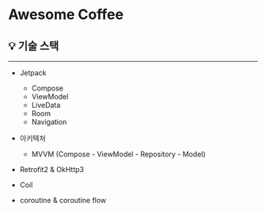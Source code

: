# Awesome Coffee

## 💡 기술 스택
---

* Jetpack
  - Compose
  - ViewModel
  - LiveData
  - Room
  - Navigation

* 아키텍처
  - MVVM (Compose - ViewModel - Repository - Model)
    
* Retrofit2 & OkHttp3
* Coil
* coroutine & coroutine flow
